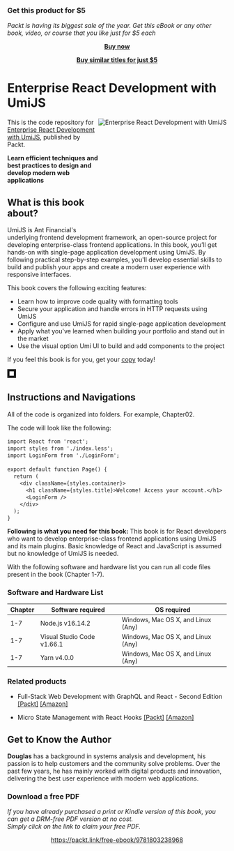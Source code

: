 
### Get this product for $5

<i>Packt is having its biggest sale of the year. Get this eBook or any other book, video, or course that you like just for $5 each</i>


<b><p align='center'>[Buy now](https://packt.link/9781803238968)</p></b>


<b><p align='center'>[Buy similar titles for just $5](https://subscription.packtpub.com/search)</p></b>


# Enterprise React Development with UmiJS

<a href="https://www.packtpub.com/product/enterprise-react-development-with-umijs/9781803238968"><img src="https://static.packt-cdn.com/products/9781803238968/cover/smaller" alt="Enterprise React Development with UmiJS" height="256px" align="right"></a>

This is the code repository for [Enterprise React Development with UmiJS](https://static.packt-cdn.com/products/9781803238968/cover/smaller), published by Packt.

**Learn efficient techniques and best practices to design and develop modern web applications**

## What is this book about?
UmiJS is Ant Financial's underlying frontend development framework, an open-source project for developing enterprise-class frontend applications. In this book, you’ll get hands-on with single-page application development using UmiJS. By following practical step-by-step examples, you'll develop essential skills to build and publish your apps and create a modern user experience with responsive interfaces.

This book covers the following exciting features: 
* Learn how to improve code quality with formatting tools
* Secure your application and handle errors in HTTP requests using UmiJS
* Configure and use UmiJS for rapid single-page application development
* Apply what you've learned when building your portfolio and stand out in the market
* Use the visual option Umi UI to build and add components to the project

If you feel this book is for you, get your [copy](https://www.amazon.com/dp/1803238968) today!

<a href="https://www.packtpub.com/?utm_source=github&utm_medium=banner&utm_campaign=GitHubBanner"><img src="https://raw.githubusercontent.com/PacktPublishing/GitHub/master/GitHub.png" 
alt="https://www.packtpub.com/" border="5" /></a>


## Instructions and Navigations
All of the code is organized into folders. For example, Chapter02.

The code will look like the following:
```
import React from 'react';
import styles from './index.less';
import LoginForm from './LoginForm';

export default function Page() {
  return (
    <div className={styles.container}>
      <h1 className={styles.title}>Welcome! Access your account.</h1>
      <LoginForm />
    </div>
  );
}
```

**Following is what you need for this book:**
This book is for React developers who want to develop enterprise-class frontend applications using UmiJS and its main plugins. Basic knowledge of React and JavaScript is assumed but no knowledge of UmiJS is needed.

With the following software and hardware list you can run all code files present in the book (Chapter 1-7).

### Software and Hardware List

| Chapter  | Software required                   | OS required                        |
| -------- | ------------------------------------| -----------------------------------|
| 1-7       | Node.js v16.14.2                  | Windows, Mac OS X, and Linux (Any) |
| 1-7| Visual Studio Code v1.66.1            | Windows, Mac OS X, and Linux (Any) |
| 1-7       | Yarn v4.0.0            | Windows, Mac OS X, and Linux (Any) |




### Related products <Other books you may enjoy>
* Full-Stack Web Development with GraphQL and React - Second Edition [[Packt]](https://www.packtpub.com/product/full-stack-web-development-with-graphql-and-react-second-edition/9781801077880) [[Amazon]](https://www.amazon.com/dp/1789134528)

* Micro State Management with React Hooks [[Packt]](https://www.packtpub.com/product/micro-state-management-with-react-hooks/9781801812375) [[Amazon]](https://www.amazon.com/dp/1801812373)

## Get to Know the Author
**Douglas**
has a background in systems analysis and development, his passion is to help customers and the community solve problems. Over the past few years, he has mainly worked with digital products and innovation, delivering the best user experience with modern web applications.


### Download a free PDF

 <i>If you have already purchased a print or Kindle version of this book, you can get a DRM-free PDF version at no cost.<br>Simply click on the link to claim your free PDF.</i>
<p align="center"> <a href="https://packt.link/free-ebook/9781803238968">https://packt.link/free-ebook/9781803238968 </a> </p>